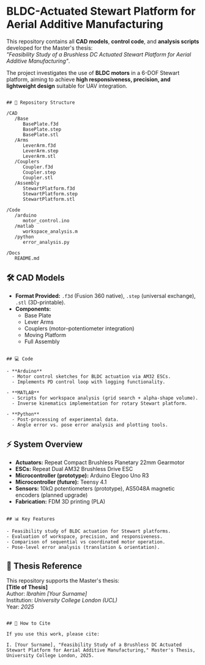 # BLDC-Actuated Stewart Platform for Aerial Additive Manufacturing

This repository contains all **CAD models**, **control code**, and **analysis scripts** developed for the Master's thesis:  
*"Feasibility Study of a Brushless DC Actuated Stewart Platform for Aerial Additive Manufacturing"*.

The project investigates the use of **BLDC motors** in a 6-DOF Stewart platform, aiming to achieve **high responsiveness, precision, and lightweight design** suitable for UAV integration.

```

## 📂 Repository Structure

/CAD  
   /Base  
      BasePlate.f3d  
      BasePlate.step  
      BasePlate.stl  
   /Arms  
      LeverArm.f3d  
      LeverArm.step  
      LeverArm.stl  
   /Couplers  
      Coupler.f3d  
      Coupler.step  
      Coupler.stl  
   /Assembly  
      StewartPlatform.f3d  
      StewartPlatform.step  
      StewartPlatform.stl  

/Code  
   /arduino  
      motor_control.ino  
   /matlab  
      workspace_analysis.m  
   /python  
      error_analysis.py  

/Docs  
   README.md   

```

## 🛠️ CAD Models

- **Format Provided:** `.f3d` (Fusion 360 native), `.step` (universal exchange), `.stl` (3D-printable).  
- **Components:**
  - Base Plate  
  - Lever Arms  
  - Couplers (motor–potentiometer integration)  
  - Moving Platform  
  - Full Assembly  

```

## 💻 Code

- **Arduino**  
  - Motor control sketches for BLDC actuation via AM32 ESCs.  
  - Implements PD control loop with logging functionality.  

- **MATLAB**  
  - Scripts for workspace analysis (grid search + alpha-shape volume).  
  - Inverse kinematics implementation for rotary Stewart platform.  

- **Python**  
  - Post-processing of experimental data.  
  - Angle error vs. pose error analysis and plotting tools.  

```

## ⚡ System Overview

- **Actuators:** Repeat Compact Brushless Planetary 22mm Gearmotor  
- **ESCs:** Repeat Dual AM32 Brushless Drive ESC  
- **Microcontroller (prototype):** Arduino Elegoo Uno R3  
- **Microcontroller (future):** Teensy 4.1  
- **Sensors:** 10kΩ potentiometers (prototype), AS5048A magnetic encoders (planned upgrade)  
- **Fabrication:** FDM 3D printing (PLA)  

```

## 📊 Key Features

- Feasibility study of BLDC actuation for Stewart platforms.  
- Evaluation of workspace, precision, and responsiveness.  
- Comparison of sequential vs coordinated motor operation.  
- Pose-level error analysis (translation & orientation).  

```

## 📑 Thesis Reference

This repository supports the Master's thesis:  
**[Title of Thesis]**  
Author: *Ibrahim [Your Surname]*  
Institution: *University College London (UCL)*  
Year: *2025*

```

## 🔗 How to Cite

If you use this work, please cite:

I. [Your Surname], "Feasibility Study of a Brushless DC Actuated Stewart Platform for Aerial Additive Manufacturing," Master's Thesis, University College London, 2025.

```
